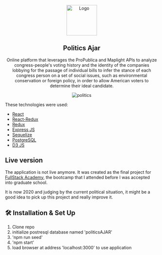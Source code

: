 <div align="center">
  <img alt="Logo" src="https://user-images.githubusercontent.com/20652426/83809124-f3d57280-a683-11ea-816f-13e1d51130a0.png" width="100" />
</div>

<h2 align="center">
  Politics Ajar
</h2>

<p align="center">
Online platform that leverages the ProPublica and Maplight APIs to analyze congress-people's voting history and the identity of the companies lobbying for the passage of individual bills to infer the stance of each congress person on a set of social issues, such as environmental conservation or foreign policy, in order to allow American voters to determine their ideal candidate.
</p>


<div align="center">
  <img alt="politics" src="https://user-images.githubusercontent.com/20652426/83809142-fa63ea00-a683-11ea-86b5-7ad5ed13dad7.png"/>
</div>

<p marginTop="20px">
These technologies were used:
</p>

- [React](https://reactjs.org/)
- [React-Redux](https://react-redux.js.org/)
- [Redux](https://redux.js.org/)
- [Express JS](https://expressjs.com/)
- [Sequelize](https://sequelize.org/)
- [PostgreSQL](https://www.postgresql.org/)
- [D3 JS](https://d3js.org/)


## Live version

The application is not live anymore. It was created as the final project for [FullStack Academy](https://www.fullstackacademy.com/), the bootcamp that I attended before I was accepted into graduate school.

It is now 2020 and judging by the current political situation, it might be a good idea to pick up this project and really improve it.

## 🛠 Installation & Set Up

1. Clone repo
2. initialize postresql database named 'politicsAJAR'
3. 'npm run seed'
4. 'npm start'
5. load browser at address 'localhost:3000' to use application


